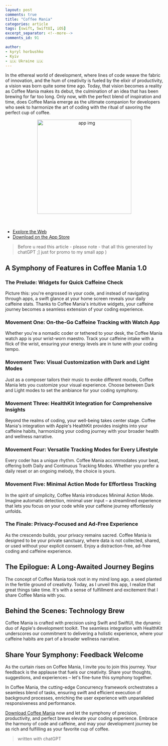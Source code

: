 ```yaml
---
layout: post
comments: true
title: "Coffee Mania"
categories: article
tags: [swift, SwiftUI, iOS]
excerpt_separator: <!--more-->
comments_id: 91

author:
- kyryl horbushko
- Kyiv
- 🇺🇦 Ukraine 🇺🇦
---
```


In the ethereal world of development, where lines of code weave the fabric of innovation, and the hum of creativity is fueled by the elixir of productivity, a vision was born quite some time ago. Today, that vision becomes a reality as Coffee Mania makes its debut, the culmination of an idea that has been brewing for far too long. Only now, with the perfect blend of inspiration and time, does Coffee Mania emerge as the ultimate companion for developers who seek to harmonize the art of coding with the ritual of savoring the perfect cup of coffee.
<!--more-->

<div style="text-align:center">
<a href="{{site.baseurl}}/assets/posts/images/2023-12-01-coffee-mania/app.png">
<img src="{{site.baseurl}}/assets/posts/images/2023-12-01-coffee-mania/app.png" alt="app img" width="300"/>
</a>
</div>
<br>
<br>

- [Explore the Web](https://gzd3.github.io)
- [Download on the App Store](https://apps.apple.com/us/app/coffee-mania/id6472343410)

> Before u read this article - please note - that all this generated by chatGPT ;] just for promo to my small app )

## A Symphony of Features in Coffee Mania 1.0

### The Prelude: Widgets for Quick Caffeine Check
Picture this: you're engrossed in your code, and instead of navigating through apps, a swift glance at your home screen reveals your daily caffeine stats. Thanks to Coffee Mania's intuitive widgets, your caffeine journey becomes a seamless extension of your coding experience.

### Movement One: On-the-Go Caffeine Tracking with Watch App
Whether you're a nomadic coder or tethered to your desk, the Coffee Mania watch app is your wrist-worn maestro. Track your caffeine intake with a flick of the wrist, ensuring your energy levels are in tune with your coding tempo.

### Movement Two: Visual Customization with Dark and Light Modes
Just as a composer tailors their music to evoke different moods, Coffee Mania lets you customize your visual experience. Choose between Dark and Light modes to set the ambiance for your coding symphony.

### Movement Three: HealthKit Integration for Comprehensive Insights
Beyond the realms of coding, your well-being takes center stage. Coffee Mania's integration with Apple's HealthKit provides insights into your caffeine habits, harmonizing your coding journey with your broader health and wellness narrative.

### Movement Four: Versatile Tracking Modes for Every Lifestyle
Every coder has a unique rhythm. Coffee Mania accommodates your beat, offering both Daily and Continuous Tracking Modes. Whether you prefer a daily reset or an ongoing melody, the choice is yours.

### Movement Five: Minimal Action Mode for Effortless Tracking
In the spirit of simplicity, Coffee Mania introduces Minimal Action Mode. Imagine automatic detection, minimal user input – a streamlined experience that lets you focus on your code while your caffeine journey effortlessly unfolds.

### The Finale: Privacy-Focused and Ad-Free Experience
As the crescendo builds, your privacy remains sacred. Coffee Mania is designed to be your private sanctuary, where data is not collected, shared, or used without your explicit consent. Enjoy a distraction-free, ad-free coding and caffeine experience.

## The Epilogue: A Long-Awaited Journey Begins

The concept of Coffee Mania took root in my mind long ago, a seed planted in the fertile ground of creativity. Today, as I unveil this app, I realize that great things take time. It's with a sense of fulfillment and excitement that I share Coffee Mania with you.

## Behind the Scenes: Technology Brew

Coffee Mania is crafted with precision using Swift and SwiftUI, the dynamic duo of Apple's development toolkit. The seamless integration with HealthKit underscores our commitment to delivering a holistic experience, where your caffeine habits are part of a broader wellness narrative.

## Share Your Symphony: Feedback Welcome

As the curtain rises on Coffee Mania, I invite you to join this journey. Your feedback is the applause that fuels our creativity. Share your thoughts, suggestions, and experiences – let's fine-tune this symphony together.

In Coffee Mania, the cutting-edge Concurrency framework orchestrates a seamless blend of tasks, ensuring swift and efficient execution of background processes, enriching the user experience with unparalleled responsiveness and performance.


[Download Coffee Mania](https://apps.apple.com/us/app/coffee-mania/id6472343410) now and let the symphony of precision, productivity, and perfect brews elevate your coding experience. Embrace the harmony of code and caffeine, and may your development journey be as rich and fulfilling as your favorite cup of coffee.

> written with chatGPT